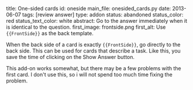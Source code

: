 title: One-sided cards
id: oneside
main_file: onesided_cards.py
date: 2013-06-07
tags: [review answer]
type: addon
status: abandoned
status_color: red
status_text_color: white
abstract: Go to the answer immediately when it is identical to the question.
first_image: frontside.png
first_alt: Use `{{FrontSide}}` as the back template.

When the back side of a card is exactly `{{FrontSide}}`, go directly
to the back side. This can be used for cards that describe a
task. Like this, you save the time of clicking on the Show Answer
button.

This add-on works somewhat, but there may be a few problems with the
first card. I don't use this, so i will not spend too much time fixing
the problem.
